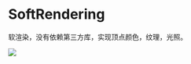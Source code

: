 # SoftRendering
软渲染，没有依赖第三方库，实现顶点颜色，纹理，光照。

![](https://github.com/huanzai/SoftRendering/blob/master/20160801092732440.png)
